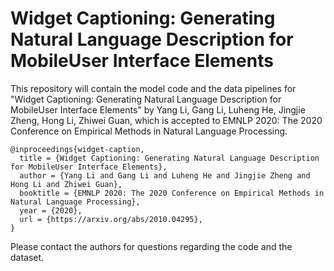 # Widget Captioning: Generating Natural Language Description for MobileUser Interface Elements
This repository will contain the model code and the data pipelines for "Widget Captioning: Generating Natural Language Description for MobileUser Interface Elements" by Yang Li, Gang Li, Luheng He, Jingjie Zheng, Hong Li, Zhiwei Guan, which is accepted to EMNLP 2020: The 2020 Conference on Empirical Methods in Natural Language Processing.

```
@inproceedings{widget-caption,
  title = {Widget Captioning: Generating Natural Language Description for MobileUser Interface Elements},
  author = {Yang Li and Gang Li and Luheng He and Jingjie Zheng and Hong Li and Zhiwei Guan},
  booktitle = {EMNLP 2020: The 2020 Conference on Empirical Methods in Natural Language Processing},
  year = {2020},
  url = {https://arxiv.org/abs/2010.04295},
}
```

Please contact the authors for questions regarding the code and the dataset.

